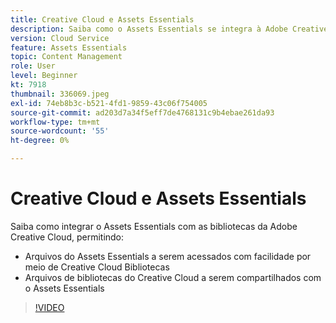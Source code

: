 ```yaml
---
title: Creative Cloud e Assets Essentials
description: Saiba como o Assets Essentials se integra à Adobe Creative Cloud.
version: Cloud Service
feature: Assets Essentials
topic: Content Management
role: User
level: Beginner
kt: 7918
thumbnail: 336069.jpeg
exl-id: 74eb8b3c-b521-4fd1-9859-43c06f754005
source-git-commit: ad203d7a34f5eff7de4768131c9b4ebae261da93
workflow-type: tm+mt
source-wordcount: '55'
ht-degree: 0%

---
```


# Creative Cloud e Assets Essentials

Saiba como integrar o Assets Essentials com as bibliotecas da Adobe Creative Cloud, permitindo:

+ Arquivos do Assets Essentials a serem acessados com facilidade por meio de Creative Cloud Bibliotecas
+ Arquivos de bibliotecas do Creative Cloud a serem compartilhados com o Assets Essentials

>[!VIDEO](https://video.tv.adobe.com/v/336069/?quality=12&learn=on)
